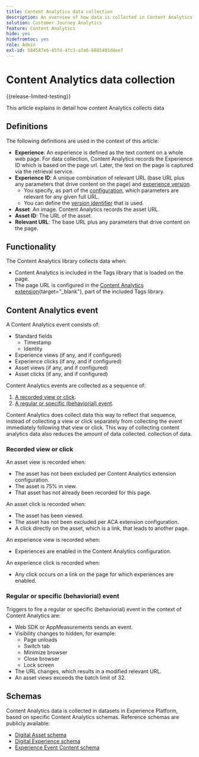 ```yaml
---
title: Content Analytics data collection
description: An overview of how data is collected in Content Analytics
solution: Customer Journey Analytics
feature: Content Analytics
hide: yes
hidefromtoc: yes
role: Admin
exl-id: 584587e6-45fd-4fc3-a7a6-6685481ddee7
---
```

# Content Analytics data collection

{{release-limited-testing}}

This article explains in detail how content Analytics collects data


## Definitions

The following definitions are used in the context of this article:

* **Experience**: An experience is defined as the text content on a whole web page. For data collection, Content Analytics records the Experience ID which is based on the page url. Later, the text on the page is captured via the retrieval service.
* **Experience ID**: A unique combination of relevant URL (base URL plus any parameters that drive content on the page) and [experience version](manual.md#versioning).
  * You specify, as part of the [configuration](configuration.md), which parameters are relevant for any given full URL. 
  * You can define the [version identifier](manual.md#versioning) that is used.
* **Asset**: An image. Content Analytics records the asset URL.
* **Asset ID**: The URL of the asset.
* **Relevant URL**: The base URL plus any parameters that drive content on the page.


## Functionality

The Content Analytics library collects data when:

* Content Analytics is included in the Tags library that is loaded on the page.
* The page URL is configured in the [Content Analytics extension](https://experienceleague.adobe.com/en/docs/experience-platform/tags/extensions/client/content-analytics/overview){target="_blank"}, part of the included Tags library.


## Content Analytics event

A Content Analytics event consists of:

* Standard fields
  * Timestamp
  * Identity
* Experience views (if any, and if configured)
* Experience clicks (if any, and if configured)
* Asset views (if any, and if configured)
* Asset clicks (if any, and if configured)


Content Analytics events are collected as a sequence of:

1. [A recorded view or click](#recorded-view-or-click).
1. [A regular or specific (behaviorial) event](#regular-or-specific-behaviorial-event). 

Content Analytics does collect data this way to reflect that sequence, instead of collecting a view or click separately from collecting the event immediately following that view or click. This way of collecting content analytics data also reduces the amount of data collected. collection of data.

### Recorded view or click 

An asset view is recorded when:

* The asset has not been excluded per Content Analytics extension configuration.
* The asset is 75% in view.
* That asset has not already been recorded for this page.

An asset click is recorded when:

* The asset has been viewed. 
* The asset has not been excluded per ACA extension configuration.
* A click directly on the asset, which is a link, that leads to another page.

An experience view is recorded when:

* Experiences are enabled in the Content Analytics configuration.

An experience click is recorded when:

* Any click occurs on a link on the page for which experiences are enabled.


### Regular or specific (behaviorial) event

Triggers to fire a regular or specific (behaviorial) event in the context of Content Analytics are:

* Web SDK or AppMeasurements sends an event.
* Visibility changes to hidden, for example:
  * Page unloads
  * Switch tab
  * Minimize browser
  * Close browser
  * Lock screen
* The URL changes, which results in a modified relevant URL.
* An asset views exceeds the batch limit of 32.


## Schemas

Content Analytics data is collected in datasets in Experience Platform, based on specific Content Analytics schemas. Reference schemas are publicly available:

* [Digital Asset schema](https://github.com/adobe/xdm/blob/master/components/classes/digital-asset.schema.json)
* [Digital Experience schema](https://github.com/adobe/xdm/blob/master/components/classes/digital-experience.schema.json)
* [Experience Event Content schema](https://github.com/adobe/xdm/blob/master/components/fieldgroups/experience-event/experienceevent-content.schema.json)
